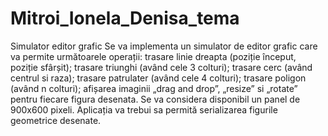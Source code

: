 # Mitroi_Ionela_Denisa_tema
Simulator editor grafic Se va implementa un simulator de editor grafic care va permite următoarele operații:
trasare linie dreapta (poziție început, poziție sfârșit);
trasare triunghi (având cele 3 colturi);
trasare cerc (având centrul si raza);
trasare patrulater (având cele 4 colturi);
trasare poligon (având n colturi);
afișarea imaginii
„drag and drop”, „resize” si „rotate” pentru fiecare figura desenata. Se va considera disponibil un panel de 900x600 pixeli. Aplicația va trebui sa permită serializarea figurile geometrice desenate.

